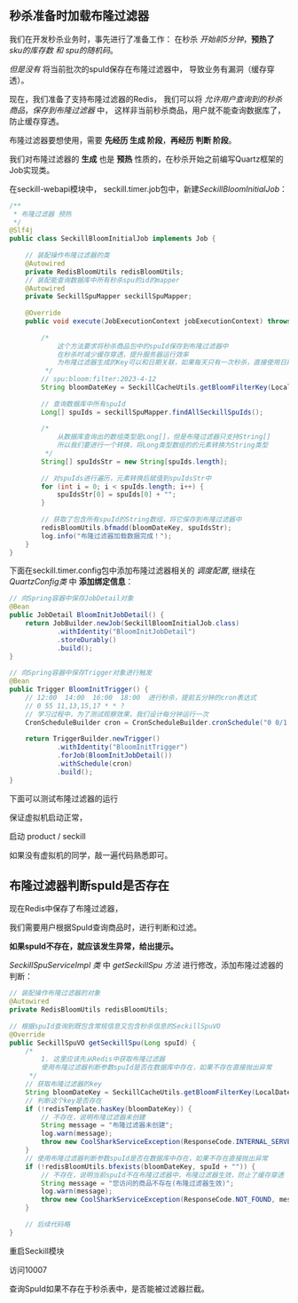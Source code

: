 
## 秒杀准备时加载布隆过滤器

我们在开发秒杀业务时，事先进行了准备工作：
在秒杀 *开始前5分钟*，**预热了** *sku的库存数 和 spu的随机码*。

*但是没有* 将当前批次的spuId保存在布隆过滤器中，
导致业务有漏洞（缓存穿透）。
  
现在，我们准备了支持布隆过滤器的Redis，
我们可以将 *允许用户查询到的秒杀商品*，*保存到布隆过滤器* 中，
这样非当前秒杀商品，用户就不能查询数据库了，防止缓存穿透。

布隆过滤器要想使用，需要 **先经历 生成 阶段**，**再经历 判断 阶段**。
  
我们对布隆过滤器的 **生成** 也是 **预热** 性质的，在秒杀开始之前编写Quartz框架的Job实现类。
  
在seckill-webapi模块中，
seckill.timer.job包中，新建*SeckillBloomInitialJob*：
```java
/**  
 * 布隆过滤器 预热  
 */  
@Slf4j  
public class SeckillBloomInitialJob implements Job {  
  
    // 装配操作布隆过滤器的类  
    @Autowired  
    private RedisBloomUtils redisBloomUtils;  
    // 装配能查询数据库中所有秒杀spu的id的mapper  
    @Autowired  
    private SeckillSpuMapper seckillSpuMapper;  
  
    @Override  
    public void execute(JobExecutionContext jobExecutionContext) throws JobExecutionException {  
  
        /*  
            这个方法要求将秒杀商品包中的spuId保存到布隆过滤器中  
            在秒杀时减少缓存穿透，提升服务器运行效率            
            为布隆过滤器生成的Key可以和日期关联，如果每天只有一次秒杀，直接使用日期即可  
         */        
        // spu:bloom:filter:2023-4-12        
	    String bloomDateKey = SeckillCacheUtils.getBloomFilterKey(LocalDate.now());  
  
        // 查询数据库中所有spuId  
        Long[] spuIds = seckillSpuMapper.findAllSeckillSpuIds();  
  
        /*  
            从数据库查询出的数组类型是Long[]，但是布隆过滤器只支持String[]  
            所以我们要进行一个转换，将Long类型数组的的元素转换为String类型  
         */        
        String[] spuIdsStr = new String[spuIds.length];  
  
        // 对spuIds进行遍历，元素转换后赋值到spuIdsStr中  
        for (int i = 0; i < spuIds.length; i++) {  
            spuIdsStr[0] = spuIds[0] + "";  
        }  
  
        // 获取了包含所有spuId的String数组，将它保存到布隆过滤器中  
        redisBloomUtils.bfmadd(bloomDateKey, spuIdsStr);  
        log.info("布隆过滤器加载数据完成！");  
    }  
}
```


下面在seckill.timer.config包中添加布隆过滤器相关的 *调度配置*,
继续在 *QuartzConfig类* 中 **添加绑定信息**：
```java
// 向Spring容器中保存JobDetail对象  
@Bean  
public JobDetail BloomInitJobDetail() {  
    return JobBuilder.newJob(SeckillBloomInitialJob.class)  
            .withIdentity("BloomInitJobDetail")  
            .storeDurably()  
            .build();  
}  
  
// 向Spring容器中保存Trigger对象进行触发  
@Bean  
public Trigger BloomInitTrigger() {  
    // 12:00  14:00  16:00  18:00  进行秒杀，提前五分钟的cron表达式  
    // 0 55 11,13,15,17 * * ?  
    // 学习过程中，为了测试观察效果，我们设计每分钟运行一次  
    CronScheduleBuilder cron = CronScheduleBuilder.cronSchedule("0 0/1 * * * ?");  
  
    return TriggerBuilder.newTrigger()  
            .withIdentity("BloomInitTrigger")  
            .forJob(BloomInitJobDetail())  
            .withSchedule(cron)  
            .build();  
}
```


下面可以测试布隆过滤器的运行  

保证虚拟机启动正常，

启动 product / seckill  
  
如果没有虚拟机的同学，敲一遍代码熟悉即可。


## 布隆过滤器判断spuId是否存在

现在Redis中保存了布隆过滤器，
  
我们需要用户根据SpuId查询商品时，进行判断和过滤。

**如果spuId不存在，就应该发生异常，给出提示。**
  
*SeckillSpuServiceImpl 类* 中 *getSeckillSpu 方法* 进行修改，添加布隆过滤器的判断：
```java
// 装配操作布隆过滤器的对象  
@Autowired  
private RedisBloomUtils redisBloomUtils;  
  
// 根据spuId查询到既包含常规信息又包含秒杀信息的SeckillSpuVO  
@Override  
public SeckillSpuVO getSeckillSpu(Long spuId) {  
    /*  
        1. 这里应该先从Redis中获取布隆过滤器  
        使用布隆过滤器判断参数spuId是否在数据库中存在，如果不存在直接抛出异常  
     */    
    // 获取布隆过滤器的key  
    String bloomDateKey = SeckillCacheUtils.getBloomFilterKey(LocalDate.now());  
    // 判断这个key是否存在  
    if (!redisTemplate.hasKey(bloomDateKey)) {  
        // 不存在，说明布隆过滤器未创建  
        String message = "布隆过滤器未创建";  
        log.warn(message);  
        throw new CoolSharkServiceException(ResponseCode.INTERNAL_SERVER_ERROR, message);  
    }  
    // 使用布隆过滤器判断参数spuId是否在数据库中存在，如果不存在直接抛出异常  
    if (!redisBloomUtils.bfexists(bloomDateKey, spuId + "")) {  
        // 不存在，说明当前spuId不在布隆过滤器中，布隆过滤器生效，防止了缓存穿透  
        String message = "您访问的商品不存在(布隆过滤器生效)";  
        log.warn(message);  
        throw new CoolSharkServiceException(ResponseCode.NOT_FOUND, message);  
    }
	
	// 后续代码略
}
```

重启Seckill模块  
  
访问10007  
  
查询SpuId如果不存在于秒杀表中，是否能被过滤器拦截。